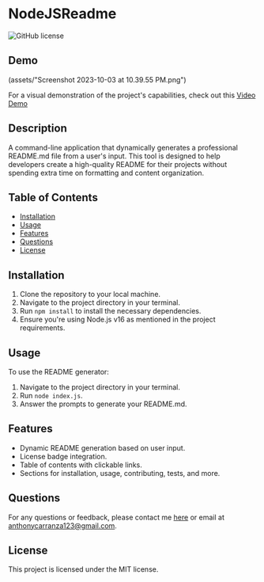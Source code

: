 # NodeJSReadme

![GitHub license](https://img.shields.io/badge/license-MIT-blue.svg)

## Demo
(assets/"Screenshot 2023-10-03 at 10.39.55 PM.png")

For a visual demonstration of the project's capabilities, check out this [Video Demo](https://youtu.be/k8xb5Qf_5GI?si=1Ld-2XWPcmgehN7l)

## Description

A command-line application that dynamically generates a professional README.md file from a user's input. This tool is designed to help developers create a high-quality README for their projects without spending extra time on formatting and content organization.

## Table of Contents

- [Installation](#installation)
- [Usage](#usage)
- [Features](#features)
- [Questions](#questions)
- [License](#license)

## Installation

1. Clone the repository to your local machine.
2. Navigate to the project directory in your terminal.
3. Run `npm install` to install the necessary dependencies.
4. Ensure you're using Node.js v16 as mentioned in the project requirements.

## Usage

To use the README generator:

1. Navigate to the project directory in your terminal.
2. Run `node index.js`.
3. Answer the prompts to generate your README.md.

## Features

- Dynamic README generation based on user input.
- License badge integration.
- Table of contents with clickable links.
- Sections for installation, usage, contributing, tests, and more.

## Questions

For any questions or feedback, please contact me [here](https://github.com/EAnthonycarranza) or email at anthonycarranza123@gmail.com.

## License

This project is licensed under the MIT license.
